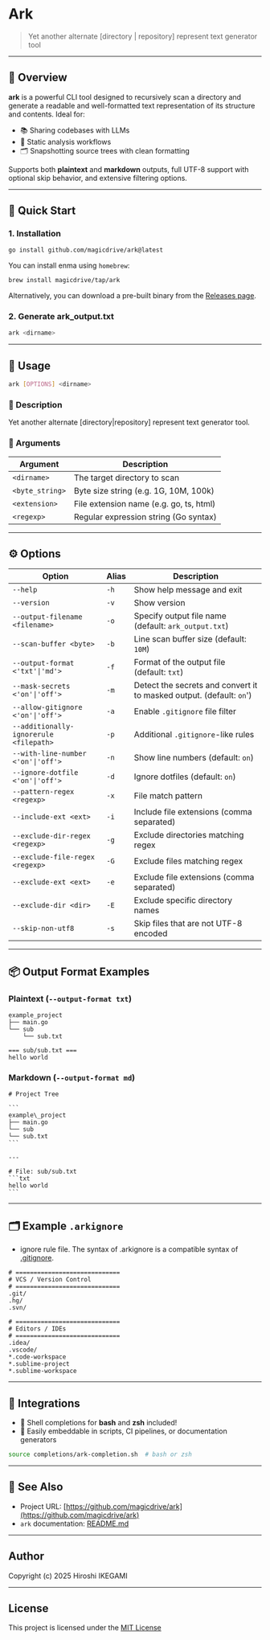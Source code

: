 # Ark

> Yet another alternate \[directory | repository] represent text generator tool

---

## 🚀 Overview

**ark** is a powerful CLI tool designed to recursively scan a directory and generate a readable and well-formatted text representation of its structure and contents. Ideal for:

* 📚 Sharing codebases with LLMs
* 🧪 Static analysis workflows
* 🗂️ Snapshotting source trees with clean formatting

Supports both **plaintext** and **markdown** outputs, full UTF-8 support with optional skip behavior, and extensive filtering options.

---

## 🚀 Quick Start

### 1. Installation

```bash
go install github.com/magicdrive/ark@latest
```

You can install enma using `homebrew`:

```bash
brew install magicdrive/tap/ark
```

Alternatively, you can download a pre-built binary from the [Releases page](https://github.com/magicdrive/enma/releases).

### 2. Generate ark_output.txt

```bash
ark <dirname>
```

---

## 🧰 Usage

```sh
ark [OPTIONS] <dirname>
```

### 🔸 Description

Yet another alternate \[directory|repository] represent text generator tool.

### 🔸 Arguments

| Argument        | Description                             |
| --------------- | --------------------------------------- |
| `<dirname>`     | The target directory to scan            |
| `<byte_string>` | Byte size string (e.g. 1G, 10M, 100k)   |
| `<extension>`   | File extension name (e.g. go, ts, html) |
| `<regexp>`      | Regular expression string (Go syntax)   |

---

## ⚙️ Options

| Option                                 | Alias           | Description                                                          |
| -------------------------------------- | --------------- | ---------------------------------------------------------------------|
| `--help`                               | `-h`            | Show help message and exit                                           |
| `--version`                            | `-v`            | Show version                                                         |
| `--output-filename <filename>`         | `-o`            | Specify output file name (default: `ark_output.txt`)                 |
| `--scan-buffer <byte>`                 | `-b`            | Line scan buffer size (default: `10M`)                               |
| `--output-format <'txt'\|'md'>`        | `-f`            | Format of the output file (default: `txt`)                           |
| `--mask-secrets <'on'\|'off'>`         | `-m`            | Detect the secrets and convert it to masked output. (default: `on`') |
| `--allow-gitignore <'on'\|'off'>`      | `-a`            | Enable `.gitignore` file filter                                      |
| `--additionally-ignorerule <filepath>` | `-p`            | Additional `.gitignore`-like rules                                   |
| `--with-line-number <'on'\|'off'>`     | `-n`            | Show line numbers (default: `on`)                                    |
| `--ignore-dotfile <'on'\|'off'>`       | `-d`            | Ignore dotfiles (default: `on`)                                      |
| `--pattern-regex <regexp>`             | `-x`            | File match pattern                                                   |
| `--include-ext <ext>`                  | `-i`            | Include file extensions (comma separated)                            |
| `--exclude-dir-regex <regexp>`         | `-g`            | Exclude directories matching regex                                   |
| `--exclude-file-regex <regexp>`        | `-G`            | Exclude files matching regex                                         |
| `--exclude-ext <ext>`                  | `-e`            | Exclude file extensions (comma separated)                            |
| `--exclude-dir <dir>`                  | `-E`            | Exclude specific directory names                                     |
| `--skip-non-utf8`                      | `-s`            | Skip files that are not UTF-8 encoded                                |

---

## 📦 Output Format Examples

### Plaintext (`--output-format txt`)

```
example_project
├── main.go
└── sub
    └── sub.txt

=== sub/sub.txt ===
hello world
```

### Markdown (`--output-format md`)

```````
# Project Tree

```
example\_project
├── main.go
└── sub
└── sub.txt
```

---

# File: sub/sub.txt
```txt
hello world
```

```````
---

## 🗂 Example `.arkignore`

* ignore rule file.
The syntax of .arkignore is a compatible syntax of [.gitignore](https://git-scm.com/docs/gitignore).

```
# =============================
# VCS / Version Control
# =============================
.git/
.hg/
.svn/

# =============================
# Editors / IDEs
# =============================
.idea/
.vscode/
*.code-workspace
*.sublime-project
*.sublime-workspace
```

---

## 🧩 Integrations

- 🐚 Shell completions for **bash** and **zsh** included!
- 🔧 Easily embeddable in scripts, CI pipelines, or documentation generators

```sh
source completions/ark-completion.sh  # bash or zsh
````

---

## 📎 See Also

* Project URL: [https://github.com/magicdrive/ark](https://github.com/magicdrive/ark)
* `ark` documentation: [README.md](https://github.com/magicdrive/ark/README.md)

---

## Author

Copyright (c) 2025 Hiroshi IKEGAMI

---

## License

This project is licensed under the [MIT License](https://github.com/magicdrive/ark/blob/main/LICENSE)
